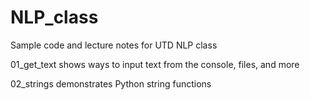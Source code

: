# NLP_class
Sample code and lecture notes for UTD NLP class

01_get_text shows ways to input text from the console, files, and more

02_strings  demonstrates Python string functions
